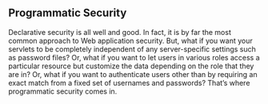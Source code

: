 ## Programmatic Security
Declarative security is all well and good. In fact, it is by far the most common
approach to Web application security. But, what if you want your servlets to be completely
independent of any server-specific settings such as password files? Or, what if
you want to let users in various roles access a particular resource but customize the
data depending on the role that they are in? Or, what if you want to authenticate
users other than by requiring an exact match from a fixed set of usernames and passwords?
That’s where programmatic security comes in.
